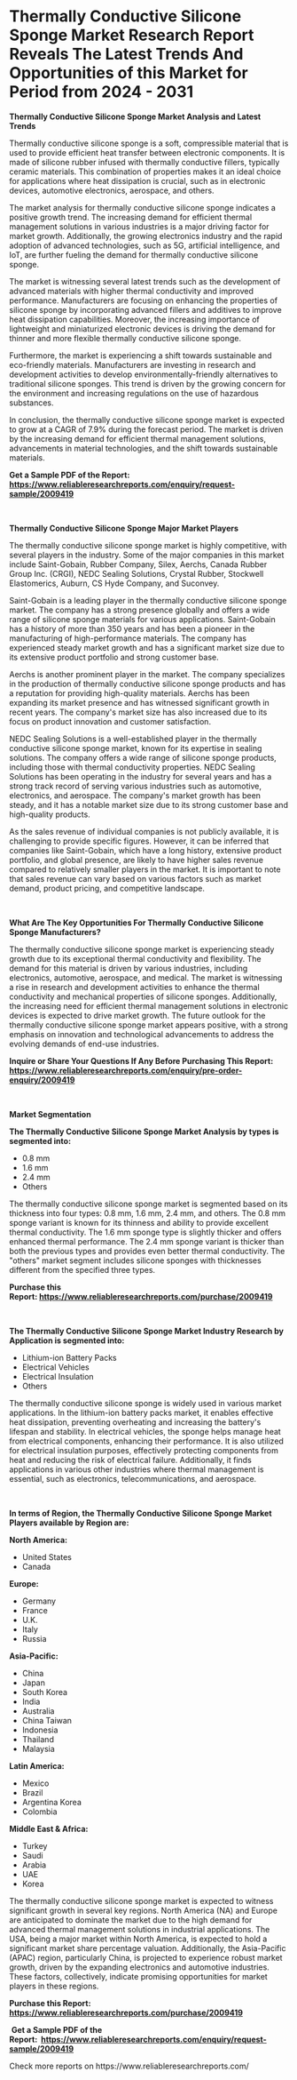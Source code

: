 <p><h1>Thermally Conductive Silicone Sponge Market Research Report Reveals The Latest Trends And Opportunities of this Market for Period from 2024 - 2031</h1></p><p><strong>Thermally Conductive Silicone Sponge Market Analysis and Latest Trends</strong></p>
<p><p>Thermally conductive silicone sponge is a soft, compressible material that is used to provide efficient heat transfer between electronic components. It is made of silicone rubber infused with thermally conductive fillers, typically ceramic materials. This combination of properties makes it an ideal choice for applications where heat dissipation is crucial, such as in electronic devices, automotive electronics, aerospace, and others.</p><p>The market analysis for thermally conductive silicone sponge indicates a positive growth trend. The increasing demand for efficient thermal management solutions in various industries is a major driving factor for market growth. Additionally, the growing electronics industry and the rapid adoption of advanced technologies, such as 5G, artificial intelligence, and IoT, are further fueling the demand for thermally conductive silicone sponge.</p><p>The market is witnessing several latest trends such as the development of advanced materials with higher thermal conductivity and improved performance. Manufacturers are focusing on enhancing the properties of silicone sponge by incorporating advanced fillers and additives to improve heat dissipation capabilities. Moreover, the increasing importance of lightweight and miniaturized electronic devices is driving the demand for thinner and more flexible thermally conductive silicone sponge.</p><p>Furthermore, the market is experiencing a shift towards sustainable and eco-friendly materials. Manufacturers are investing in research and development activities to develop environmentally-friendly alternatives to traditional silicone sponges. This trend is driven by the growing concern for the environment and increasing regulations on the use of hazardous substances.</p><p>In conclusion, the thermally conductive silicone sponge market is expected to grow at a CAGR of 7.9% during the forecast period. The market is driven by the increasing demand for efficient thermal management solutions, advancements in material technologies, and the shift towards sustainable materials.</p></p>
<p><strong>Get a Sample PDF of the Report:&nbsp; <a href="https://www.reliableresearchreports.com/enquiry/request-sample/2009419">https://www.reliableresearchreports.com/enquiry/request-sample/2009419</a></strong></p>
<p>&nbsp;</p>
<p><strong>Thermally Conductive Silicone Sponge Major Market Players</strong></p>
<p><p>The thermally conductive silicone sponge market is highly competitive, with several players in the industry. Some of the major companies in this market include Saint-Gobain, Rubber Company, Silex, Aerchs, Canada Rubber Group Inc. (CRGI), NEDC Sealing Solutions, Crystal Rubber, Stockwell Elastomerics, Auburn, CS Hyde Company, and Suconvey.</p><p>Saint-Gobain is a leading player in the thermally conductive silicone sponge market. The company has a strong presence globally and offers a wide range of silicone sponge materials for various applications. Saint-Gobain has a history of more than 350 years and has been a pioneer in the manufacturing of high-performance materials. The company has experienced steady market growth and has a significant market size due to its extensive product portfolio and strong customer base.</p><p>Aerchs is another prominent player in the market. The company specializes in the production of thermally conductive silicone sponge products and has a reputation for providing high-quality materials. Aerchs has been expanding its market presence and has witnessed significant growth in recent years. The company's market size has also increased due to its focus on product innovation and customer satisfaction.</p><p>NEDC Sealing Solutions is a well-established player in the thermally conductive silicone sponge market, known for its expertise in sealing solutions. The company offers a wide range of silicone sponge products, including those with thermal conductivity properties. NEDC Sealing Solutions has been operating in the industry for several years and has a strong track record of serving various industries such as automotive, electronics, and aerospace. The company's market growth has been steady, and it has a notable market size due to its strong customer base and high-quality products.</p><p>As the sales revenue of individual companies is not publicly available, it is challenging to provide specific figures. However, it can be inferred that companies like Saint-Gobain, which have a long history, extensive product portfolio, and global presence, are likely to have higher sales revenue compared to relatively smaller players in the market. It is important to note that sales revenue can vary based on various factors such as market demand, product pricing, and competitive landscape.</p></p>
<p>&nbsp;</p>
<p><strong>What Are The Key Opportunities For Thermally Conductive Silicone Sponge Manufacturers?</strong></p>
<p><p>The thermally conductive silicone sponge market is experiencing steady growth due to its exceptional thermal conductivity and flexibility. The demand for this material is driven by various industries, including electronics, automotive, aerospace, and medical. The market is witnessing a rise in research and development activities to enhance the thermal conductivity and mechanical properties of silicone sponges. Additionally, the increasing need for efficient thermal management solutions in electronic devices is expected to drive market growth. The future outlook for the thermally conductive silicone sponge market appears positive, with a strong emphasis on innovation and technological advancements to address the evolving demands of end-use industries.</p></p>
<p><strong>Inquire or Share Your Questions If Any Before Purchasing This Report: <a href="https://www.reliableresearchreports.com/enquiry/pre-order-enquiry/2009419">https://www.reliableresearchreports.com/enquiry/pre-order-enquiry/2009419</a></strong></p>
<p>&nbsp;</p>
<p><strong>Market Segmentation</strong></p>
<p><strong>The Thermally Conductive Silicone Sponge Market Analysis by types is segmented into:</strong></p>
<p><ul><li>0.8 mm</li><li>1.6 mm</li><li>2.4 mm</li><li>Others</li></ul></p>
<p><p>The thermally conductive silicone sponge market is segmented based on its thickness into four types: 0.8 mm, 1.6 mm, 2.4 mm, and others. The 0.8 mm sponge variant is known for its thinness and ability to provide excellent thermal conductivity. The 1.6 mm sponge type is slightly thicker and offers enhanced thermal performance. The 2.4 mm sponge variant is thicker than both the previous types and provides even better thermal conductivity. The "others" market segment includes silicone sponges with thicknesses different from the specified three types.</p></p>
<p><strong>Purchase this Report:&nbsp;<a href="https://www.reliableresearchreports.com/purchase/2009419">https://www.reliableresearchreports.com/purchase/2009419</a></strong></p>
<p>&nbsp;</p>
<p><strong>The Thermally Conductive Silicone Sponge Market Industry Research by Application is segmented into:</strong></p>
<p><ul><li>Lithium-ion Battery Packs</li><li>Electrical Vehicles</li><li>Electrical Insulation</li><li>Others</li></ul></p>
<p><p>The thermally conductive silicone sponge is widely used in various market applications. In the lithium-ion battery packs market, it enables effective heat dissipation, preventing overheating and increasing the battery's lifespan and stability. In electrical vehicles, the sponge helps manage heat from electrical components, enhancing their performance. It is also utilized for electrical insulation purposes, effectively protecting components from heat and reducing the risk of electrical failure. Additionally, it finds applications in various other industries where thermal management is essential, such as electronics, telecommunications, and aerospace.</p></p>
<p>&nbsp;</p>
<p><strong>In terms of Region, the Thermally Conductive Silicone Sponge Market Players available by Region are:</strong></p>
<p>
    <p> <strong> North America: </strong>
        <ul>
            <li>United States</li>
            <li>Canada</li>
        </ul>
        </p> 
    <p> <strong> Europe: </strong>
        <ul>
            <li>Germany</li>
            <li>France</li>
            <li>U.K.</li>
            <li>Italy</li>
            <li>Russia</li>
        </ul>
        </p> 
    <p> <strong> Asia-Pacific: </strong>
        <ul>
            <li>China</li>
            <li>Japan</li>
            <li>South Korea</li>
            <li>India</li>
            <li>Australia</li>
            <li>China Taiwan</li>
            <li>Indonesia</li>
            <li>Thailand</li>
            <li>Malaysia</li>
        </ul>
        </p> 
    <p> <strong> Latin America: </strong>
        <ul>
            <li>Mexico</li>
            <li>Brazil</li>
            <li>Argentina Korea</li>
            <li>Colombia</li>
        </ul>
        </p> 
    <p> <strong> Middle East & Africa: </strong>
        <ul>
            <li>Turkey</li>
            <li>Saudi</li>
            <li>Arabia</li>
            <li>UAE</li>
            <li>Korea</li>
        </ul>
    </p>
    </p>
<p><p>The thermally conductive silicone sponge market is expected to witness significant growth in several key regions. North America (NA) and Europe are anticipated to dominate the market due to the high demand for advanced thermal management solutions in industrial applications. The USA, being a major market within North America, is expected to hold a significant market share percentage valuation. Additionally, the Asia-Pacific (APAC) region, particularly China, is projected to experience robust market growth, driven by the expanding electronics and automotive industries. These factors, collectively, indicate promising opportunities for market players in these regions.</p></p>
<p><strong>Purchase this Report: <a href="https://www.reliableresearchreports.com/purchase/2009419">https://www.reliableresearchreports.com/purchase/2009419</a></strong></p>
<p>&nbsp;<strong>Get a Sample PDF of the Report:&nbsp;&nbsp;<a href="https://www.reliableresearchreports.com/enquiry/request-sample/2009419">https://www.reliableresearchreports.com/enquiry/request-sample/2009419</a></strong></p>
<p><strong></strong></p>
<p>Check more reports on https://www.reliableresearchreports.com/</p>